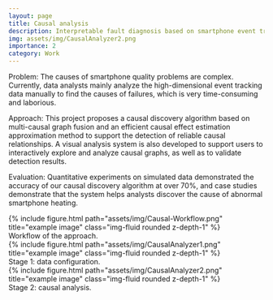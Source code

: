```yaml
---
layout: page
title: Causal analysis
description: Interpretable fault diagnosis based on smartphone event tracking data
img: assets/img/CausalAnalyzer2.png
importance: 2
category: Work
---
```


Problem: The causes of smartphone quality problems are complex. Currently, data analysts mainly analyze the high-dimensional event tracking data manually to find the causes of failures, which is very time-consuming and laborious.

Approach: This project proposes a causal discovery algorithm based on multi-causal graph fusion and an efficient causal effect estimation approximation method to support the detection of reliable causal relationships. A visual analysis system is also developed to support users to interactively explore and analyze causal graphs, as well as to validate detection results.

Evaluation: Quantitative experiments on simulated data demonstrated the accuracy of our causal discovery algorithm at over 70%, and case studies demonstrate that the system helps analysts discover the cause of abnormal smartphone heating.

<div class="row">
    <div class="col-sm mt-3 mt-md-0">
        {% include figure.html path="assets/img/Causal-Workflow.png" title="example image" class="img-fluid rounded z-depth-1" %}
    </div>
</div>
<div class="caption">
    Workflow of the approach.
</div>

<div class="row">
    <div class="col-sm mt-3 mt-md-0">
        {% include figure.html path="assets/img/CausalAnalyzer1.png" title="example image" class="img-fluid rounded z-depth-1" %}
    </div>
</div>
<div class="caption">
    Stage 1: data configuration.
</div>

<div class="row">
    <div class="col-sm mt-3 mt-md-0">
        {% include figure.html path="assets/img/CausalAnalyzer2.png" title="example image" class="img-fluid rounded z-depth-1" %}
    </div>
</div>
<div class="caption">
    Stage 2: causal analysis.
</div>
